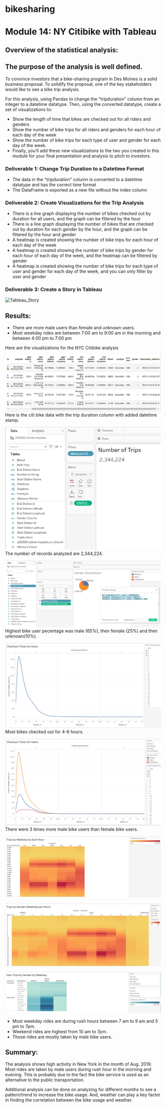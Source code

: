 # bikesharing
# Module 14: NY Citibike with Tableau

## Overview of the statistical analysis:

## The purpose of the analysis is well defined.

To convince investors that a bike-sharing program in Des Moines is a solid business proposal. To solidify the proposal, one of the key stakeholders would like to see a bike trip analysis.

For this analysis, using Pandas to change the "tripduration" column from an integer to a datetime datatype. Then, using the converted datatype, create a set of visualizations to:

- Show the length of time that bikes are checked out for all riders and genders
- Show the number of bike trips for all riders and genders for each hour of each day of the week
- Show the number of bike trips for each type of user and gender for each day of the week.
- Finally, you’ll add these new visualizations to the two you created in this module for your final presentation and analysis to pitch to investors.

### Deliverable 1: Change Trip Duration to a Datetime Format
- The data in the "tripduration" column is converted to a datetime datatype and has the correct time format
- The DataFrame is exported as a new file without the index column

### Deliverable 2: Create Visualizations for the Trip Analysis
- There is a line graph displaying the number of bikes checked out by duration for all users, and the graph can be filtered by the hour
- There is a line graph displaying the number of bikes that are checked out by duration for each gender by the hour, and the graph can be filtered by the hour and gender
- A heatmap is created showing the number of bike trips for each hour of each day of the week
- A heatmap is created showing the number of bike trips by gender for each hour of each day of the week, and the heatmap can be filtered by gender
- A heatmap is created showing the number of bike trips for each type of user and gender for each day of the week, and you can only filter by user and gender

### Deliverable 3: Create a Story in Tableau
![Tableau_Story]([https://public.tableau.com/app/profile/veena.puvvada/viz/citibike_challenge_16613887111010/Story1?publish=yes](https://public.tableau.com/app/profile/veena.puvvada/viz/citibike_challenge_16613887111010/Story1?publish=yes))

## Results:

- There are more male users than female and unknown users.
- Most weekday rides are between 7:00 am to 9:00 am in the morning and between 4:00 pm to 7:00 pm

Here are the visualizations for the NYC Citibike analysis

![citibike_data](https://github.com/veenapu/sharing_bikes_challenge/blob/main/Images/citibike_data.PNG)
Here is the citi bike data with the trip duration column with added datetime stamp.

![Number_of_Records](https://github.com/veenapu/sharing_bikes_challenge/blob/main/Images/No_of_records.PNG)
The number of records analyzed are 2,344,224.

![Gender_breakdown](https://github.com/veenapu/sharing_bikes_challenge/blob/main/Images/Gender_breakdown.PNG)
Highest bike user pecentage was male (65%), then female (25%) and then unknown(10%). 

![Checkout_Times_for_Users](https://github.com/veenapu/sharing_bikes_challenge/blob/main/Images/Checkout_Times_for_Users.PNG)
Most bikes checked out for 4-6 hours.

![Checkout_Times_by_Gender](https://github.com/veenapu/sharing_bikes_challenge/blob/main/Images/Checkout_Times_by_Gender.PNG)
There were 3 times more male bike users than female bike users.

![Trips_by_Weekday_per_hour](https://github.com/veenapu/sharing_bikes_challenge/blob/main/Images/Trips_by_Weekday_per_hour.PNG)

![Trips_by_Gender](https://github.com/veenapu/sharing_bikes_challenge/blob/main/Images/Trips_by_Gender.PNG)

![User_Trips_by_Gender_by_Weekday](https://github.com/veenapu/sharing_bikes_challenge/blob/main/Images/User_Trips_by_Gender_by_Weekday.PNG)

- Most weekday rides are during rush hours between 7 am to 9 am and 5 pm to 7pm.
- Weekend rides are highest from 10 am to 7pm.
- Those rides are mostly taken by male bike users.

## Summary:
The analysis shows high activity in New York in the month of Aug. 2019.  Most rides are taken by male users during rush hour in the morning and evening. This is probably due to the fact the bike service is used as an alternative to the public transportation.

Additional analysis can be done on analyzing for different months to see a pattern/trend to increase the bike usage.  And, weather can play a key factor in finding the correlation between the bike usage and weather.


